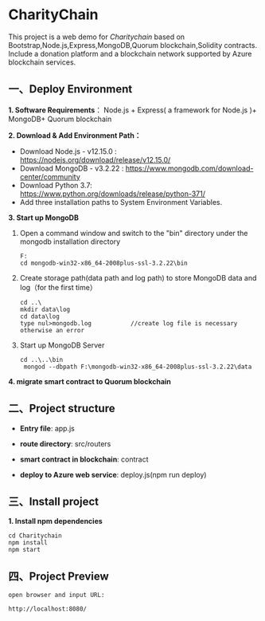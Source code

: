 # CharityChain

This project is a web demo for *Charitychain* based on Bootstrap,Node.js,Express,MongoDB,Quorum blockchain,Solidity contracts. Include a donation platform and a blockchain  network supported by Azure blockchain services.

## 一、Deploy Environment

**1. Software Requirements**： Node.js + Express( a framework for Node.js )+ MongoDB+ Quorum blockchain

**2. Download & Add Environment Path：**

- Download Node.js - v12.15.0 : https://nodejs.org/download/release/v12.15.0/
- Download MongoDB - v3.2.22 : https://www.mongodb.com/download-center/community
- Download Python 3.7: https://www.python.org/downloads/release/python-371/
- Add three installation paths to System Environment Variables.

**3. Start up MongoDB**

1. Open a command window and switch to the "bin" directory under the mongodb installation directory

   ```
   F:
   cd mongodb-win32-x86_64-2008plus-ssl-3.2.22\bin
   ```

2. Create storage path(data path and log path) to store MongoDB data and log（for the first time）

   ```
   cd ..\
   mkdir data\log
   cd data\log
   type nul>mongodb.log           //create log file is necessary otherwise an error
   ```

3. Start up MongoDB Server

   ```
   cd ..\..\bin
    mongod --dbpath F:\mongodb-win32-x86_64-2008plus-ssl-3.2.22\data
   ```
   
**4. migrate smart contract to Quorum blockchain**


## 二、Project structure

- **Entry file**: app.js

- **route directory**: src/routers

- **smart contract in blockchain**: contract

- **deploy to Azure web service**: deploy.js(npm run deploy)

  

## 三、Install project

**1. Install npm dependencies**

```
cd Charitychain
npm install
npm start
```


## 四、Project Preview

```
open browser and input URL:

http://localhost:8080/
```

